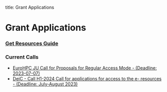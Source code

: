 title: Grant Applications

# Grant Applications

### [Get Resources Guide](/HPC_Facilities/docs/DeiC/#get-resources)

### Current Calls
- [EuroHPC JU Call for Proposals for Regular Access Mode  - (Deadline: 2023-07-07)](https://prace-ri.eu/call/eurohpc-ju-call-for-proposals-for-regular-access-mode-2023-07-07-cutoff/)
- [DeiC - Call H1-2024 Call for applications for access to the e- resources - (Deadline: July-August 2023)](https://www.deic.dk/en/supercomputing/Apply-for-HPC-resources)
